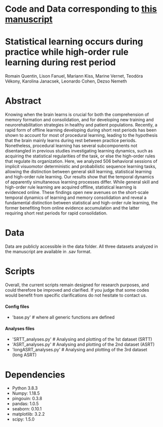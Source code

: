# Code and Data corresponding to [this manuscript](https://doi.org/10.1101/2020.10.25.353375)

Statistical learning occurs during practice while high-order rule learning during rest period
================
Romain Quentin, Lison Fanuel, Mariann Kiss, Marine Vernet, Teodóra Vékony, Karolina Janacsek, Leonardo Cohen, Dezso Nemeth


Abstract
========
Knowing when the brain learns is crucial for both the comprehension of memory formation and consolidation, and for developing new training and neurorehabilitation strategies in healthy and patient populations. Recently, a rapid form of offline learning developing during short rest periods has been shown to account for most of procedural learning, leading to the hypothesis that the brain mainly learns during rest between practice periods. Nonetheless, procedural learning has several subcomponents not disentangled in previous studies investigating learning dynamics, such as acquiring the statistical regularities of the task, or else the high-order rules that regulate its organization. Here, we analyzed 506 behavioral sessions of implicit visuomotor deterministic and probabilistic sequence learning tasks, allowing the distinction between general skill learning, statistical learning and high-order rule learning. Our results show that the temporal dynamics of apparently simultaneous learning processes differ. While general skill and high-order rule learning are acquired offline, statistical learning is evidenced online. These findings open new avenues on the short-scale temporal dynamics of learning and memory consolidation and reveal a fundamental distinction between statistical and high-order rule learning, the former benefiting from online evidence accumulation and the latter requiring short rest periods for rapid consolidation.


Data
====

Data are publicly accessible in the data folder. All three datasets analyzed in the manuscript are available in .sav format.

Scripts
=======

Overall, the current scripts remain designed for research purposes, and could therefore be improved and clarified. If you judge that some codes would benefit from specific clarifications do not hesitate to contact us.

#### Config files
- 'base.py' # where all generic functions are defined

#### Analyses files
- 'SRTT_analyses.py'  # Analysing and plotting of the 1st dataset (SRTT)
- 'ASRT_analyses.py'  # Analysing and plotting of the 2nd dataset (ASRT)
- 'longASRT_analyses.py'  # Analysing and plotting of the 3rd dataset (long ASRT)


Dependencies
============
- Python 3.8.3
- Numpy: 1.18.5
- pingouin: 0.3.8
- pandas: 1.0.5
- seaborn: 0.10.1
- matplotlib: 3.2.2
- scipy: 1.5.0
